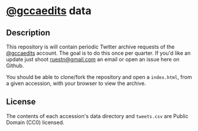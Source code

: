 # [@gccaedits](https://twitter.com/gccaedits) data

## Description

This repository is will contain periodic Twitter archive requests of the [@gccaedits](https://twitter.com/gccaedits) account. The goal is to do this once per quarter. If you'd like an update just shoot ruestn@gmail.com an email or open an issue here on Github.

You should be able to clone/fork the repository and open a `index.html`, from a given accession, with your browser to view the archive.

## License

The contents of each accession's data directory and `tweets.csv` are Public Domain (CC0) licensed.
